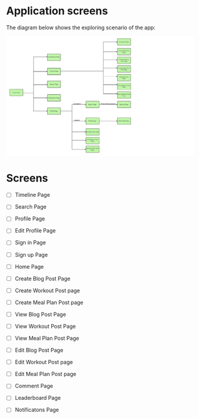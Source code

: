 # Application screens
The diagram below shows the exploring scenario of the app:

![App Structure Diagram](app_structure.png "App Structure Diagram")



# Screens
- [ ] Timeline Page
- [ ] Search Page
- [ ] Profile Page
- [ ] Edit Profile Page
- [ ] Sign in Page
- [ ] Sign up Page
- [ ] Home Page
- [ ] Create Blog Post Page
- [ ] Create Workout Post page 
- [ ] Create Meal Plan Post page 
- [ ] View Blog Post Page
- [ ] View Workout Post Page
- [ ] View Meal Plan Post Page
- [ ] Edit Blog Post Page
- [ ] Edit Workout Post page 
- [ ] Edit Meal Plan Post page 
- [ ] Comment Page
- [ ] Leaderboard Page
- [ ] Notificatons Page

